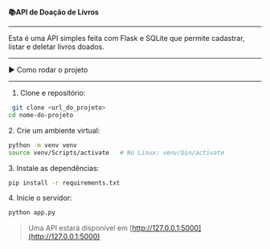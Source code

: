 **📚API de Doação de Livros**

---

Esta é uma API simples feita com Flask e SQLite que permite cadastrar, listar e deletar livros doados.

---

▶️ Como rodar o projeto

---

1. Clone e repositório:
    

``` bash
 git clone <url_do_projeto>
cd nome-do-projeto

 ```

2\. Crie um ambiente virtual:

``` bash
python -m venv venv
source venv/Scripts/activate   # No Linux: venv/bin/activate

 ```

3\. Instale as dependências:

``` bash
pip install -r requirements.txt

 ```

4\. Inicie o servidor:

``` bash
python app.py

 ```

> Uma API estará disponível em [http://127.0.0.1:5000](http://127.0.0.1:5000)
